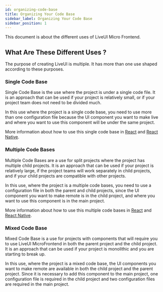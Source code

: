 ```yaml
---
id: organizing-code-base
title: Organizing Your Code Base
sidebar_label: Organizing Your Code Base
sidebar_position: 1
---
```


This document is about the different uses of LiveUI Micro Frontend.

## What Are These Different Uses ?

The purpose of creating LiveUI is multiple. It has more than one use shaped according to these purposes.

### Single Code Base

Single Code Base is the use where the project is under a single code file. It is an approach that can be used if your project is relatively small, or if your project team does not need to be divided much.

In this use where the project is a single code base, you need to use more than one configuration file because the UI component you want to make live and where you want to use this component will be under the same project. 

More information about how to use this single code base in [React](/docs/single-code-base-react) and [React Native](/docs/single-code-base-reactnative).

### Multiple Code Bases

Multiple Code Bases are a use for split projects where the project has multiple child projects. It is an approach that can be used if your project is relatively large, if the project teams will work separately in child projects, and if your child projects are compatible with other projects.

In this use, where the project is a multiple code bases, you need to use a configuration file in both the parent and child projects, since the UI component you want to make remote is in the child project, and where you want to use this component is in the main project. 

More information about how to use this multiple code bases in [React](/docs/LiveUI/advanced/multiple-code-bases-react) and [React Native](/docs/LiveUI/advanced/multiple-code-bases-reactnative).

### Mixed Code Base

Mixed Code Base is a use for projects with components that will require you to use LiveUI MicroFrontend in both the parent project and the child project. It is an approach that can be used if your project is monolithic and you are starting to break up.

In this use, where the project is a mixed code base, the UI components you want to make remote are available in both the child project and the parent project. Since it is necessary to add this component to the main project, one configuration file is required in the child project and two configuration files are required in the main project.